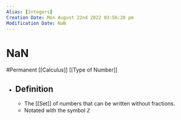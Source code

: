 ```yaml
---
Alias: [Integers]
Creation Date: Mon August 22nd 2022 03:56:20 pm 
Modification Date: NaN
---
```

# NaN
#Permanent [[Calculus]] [[Type of Number]]

- ## Definition
	- The [[Set]] of numbers that can be written without fractions.
	- Notated with the symbol ℤ